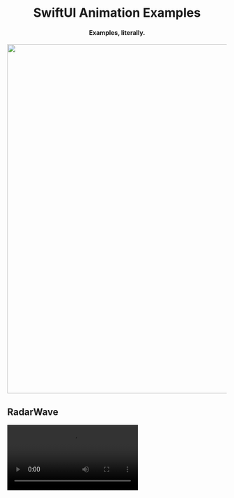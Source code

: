 <h1 align="center">SwiftUI Animation Examples</h1>

<h4 align="center">Examples, literally.</h4>

<p align="center">
<img src="https://user-images.githubusercontent.com/31207151/110289075-df177800-8023-11eb-8f93-cb489708f0e9.jpeg" width="800"></img>
</p>


## RadarWave
![](/RadarWave/Preview.mov)
